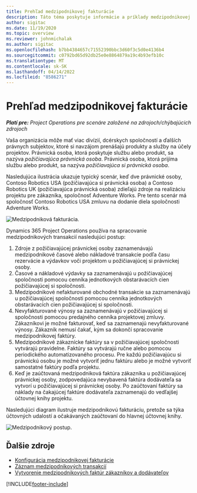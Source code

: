 ```yaml
---
title: Prehľad medzipodnikovej fakturácie
description: Táto téma poskytuje informácie a príklady medzipodnikovej fakturácie pre projekty.
author: sigitac
ms.date: 11/19/2020
ms.topic: overview
ms.reviewer: johnmichalak
ms.author: sigitac
ms.openlocfilehash: b7bb4384657c71552390bbc3d60f3c5d0e4136b4
ms.sourcegitcommit: c0792bd65d92db25e0e8864879a19c4b93efb10c
ms.translationtype: MT
ms.contentlocale: sk-SK
ms.lasthandoff: 04/14/2022
ms.locfileid: "8586271"
---
```

# <a name="intercompany-invoicing-overview"></a>Prehľad medzipodnikovej fakturácie

_**Platí pre:** Project Operations pre scenáre založené na zdrojoch/chýbajúcich zdrojoch_

Vaša organizácia môže mať viac divízií, dcérskych spoločností a ďalších právnych subjektov, ktoré si navzájom prenášajú produkty a služby na účely projektov. Právnická osoba, ktorá poskytuje službu alebo produkt, sa nazýva *požičiavajúca právnická osoba*. Právnická osoba, ktorá prijíma službu alebo produkt, sa nazýva *požičiavajúca si právnická osoba*.

Nasledujúca ilustrácia ukazuje typický scenár, keď dve právnické osoby, Contoso Robotics USA (požičiavajúca si právnická osoba) a Contoso Robotics UK (požičiavajúca právnická osoba) zdieľajú zdroje na realizáciu projektu pre zákazníka, spoločnosť Adventure Works. Pre tento scenár má spoločnosť Contoso Robotics USA zmluvu na dodanie diela spoločnosti Adventure Works.

![Medzipodniková fakturácia.](./media/IntercompanyScenario.png) 

Dynamics 365 Project Operations používa na spracovanie medzipodnikových transakcií nasledujúci postup:

1. Zdroje z požičiavajúcej právnickej osoby zaznamenávajú medzipodnikové časové alebo nákladové transakcie podľa času rezervácie a výdavkov voči projektom u požičiavajúcej si právnickej osoby.
2. Časové a nákladové výdavky sa zaznamenávajú u požičiavajúcej spoločnosti pomocou cenníka jednotkových obstarávacích cien požičiavajúcej si spoločnosti.
3. Medzipodnikové nefakturované obchodné transakcie sa zaznamenávajú u požičiavajúcej spoločnosti pomocou cenníka jednotkových obstarávacích cien požičiavajúcej si spoločnosti.
4. Nevyfakturované výnosy sa zaznamenávajú v požičiavajúcej si spoločnosti pomocou predajného cenníka projektovej zmluvy. Zákazníkovi je možné fakturovať, keď sa zaznamenajú nevyfakturované výnosy. Zákazník nemusí čakať, kým sa dokončí spracovanie medzipodnikovej faktúry.
5. Medzipodnikové zákaznícke faktúry sa v požičiavajúcej spoločnosti vytvárajú pravidelne. Faktúry sa vytvárajú ručne alebo pomocou periodického automatizovaného procesu. Pre každú požičiavajúcu si právnickú osobu je možné vytvoriť jednu faktúru alebo je možné vytvoriť samostatné faktúry podľa projektu.
6. Keď je zaúčtovaná medzipodniková faktúra zákazníka u požičiavajúcej právnickej osoby, zodpovedajúca nevybavená faktúra dodávateľa sa vytvorí u požičiavajúcej si právnickej osoby. Po zaúčtovaní faktúry sa náklady na čakajúcej faktúre dodávateľa zaznamenajú do vedľajšej účtovnej knihy projektu.

Nasledujúci diagram ilustruje medzipodnikovú fakturáciu, pretože sa týka účtovných udalostí a očakávaných zaúčtovaní do hlavnej účtovnej knihy.

![Medzipodnikový postup.](./media/IntercompanyFlow.png)

## <a name="additional-resources"></a>Ďalšie zdroje

- [Konfigurácia medzipodnikovej fakturácie](configure-intercompany-invoicing.md)
- [Záznam medzipodnikových transakcií](create-intercompany-transactions.md)
- [Vytvorenie medzipodnikových faktúr zákazníkov a dodávateľov](create-intercompany-customer-vendor-invoices.md)


[!INCLUDE[footer-include](../includes/footer-banner.md)]